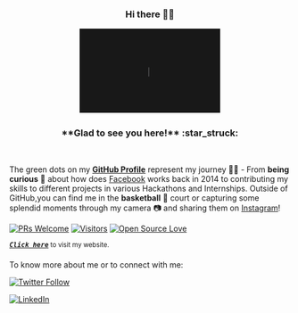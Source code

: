<h3 align="center">Hi there 👋🏻</h3>
<p align="center">
  <a href="https://adityarajsingh.github.io/" target="_blank">
    <img alt="Image" src="https://github.com/AdityaRajSingh/AdityaRajSingh/blob/master/Intro.gif?raw=true" width="50%"/>
  </a>
</p>

<h3 align="center">**Glad to see you here!** :star_struck:</h3>
<br>

 The green dots on my [**GitHub Profile**](https://github.com/AdityaRajSingh?tab=repositories) represent my journey :running_man: - From **being curious** :thinking: about how does [Facebook](https://www.facebook.com/adi4adityaraj/) works back in 2014 to contributing my skills to different projects in various Hackathons and Internships. Outside of GitHub,you can find me in the **basketball** :basketball: court or capturing some splendid moments through my camera :camera: and sharing them on [Instagram](https://www.instagram.com/adityarajsingh.ars/)! 

[![PRs Welcome](https://img.shields.io/badge/PRs-welcome-brightgreen.svg?style=flat&logo=github)](https://github.com/AdityaRajSingh)
 [![Visitors](https://visitor-badge.glitch.me/badge?page_id=AdityaRajSingh.visitor-badge)](https://github.com/AdityaRajSingh) [![Open Source Love](https://badges.frapsoft.com/os/v2/open-source.svg?v=103)](https://github.com/AdityaRajSingh)



<sup><kbd>***[Click here](https://adityarajsingh.github.io)***</kbd> to visit my website.</sup> <br>



To know more about me or to connect with me:
<br>

[![Twitter Follow](https://img.shields.io/twitter/follow/adityarajsingh_?style=social)](https://twitter.com/adityarajsingh_)

<a href="https://www.linkedin.com/in/adityaraj-singh" target="_blank"><img src="https://img.shields.io/badge/LinkedIn-%230077B5.svg?&style=flat-square&logo=linkedin&logoColor=white" alt="LinkedIn"></a>
<!-- <a href="https://twitter.com/adityarajsingh_" target="_blank"><img src="https://img.shields.io/badge/Twitter-%230077B5.svg?&style=flat-square&logo=twitter&logoColor=white" alt="Twitter"></a>
<a href="https://www.instagram.com/adityarajsingh.ars" target="_blank"><img src="https://img.shields.io/badge/Instagram-%23E4405F.svg?&style=flat-square&logo=instagram&logoColor=white" alt="Instagram"></a> -->




<!--
**AdityaRajSingh/AdityaRajSingh** is a ✨ _special_ ✨ repository because its `README.md` (this file) appears on your GitHub profile.

Here are some ideas to get you started:

- 🔭 I’m currently working on ...
- 🌱 I’m currently learning ...
- 👯 I’m looking to collaborate on ...
- 🤔 I’m looking for help with ...
- 💬 Ask me about ...
- 📫 How to reach me: ...
- 😄 Pronouns: ...
- ⚡ Fun fact: ...
-->